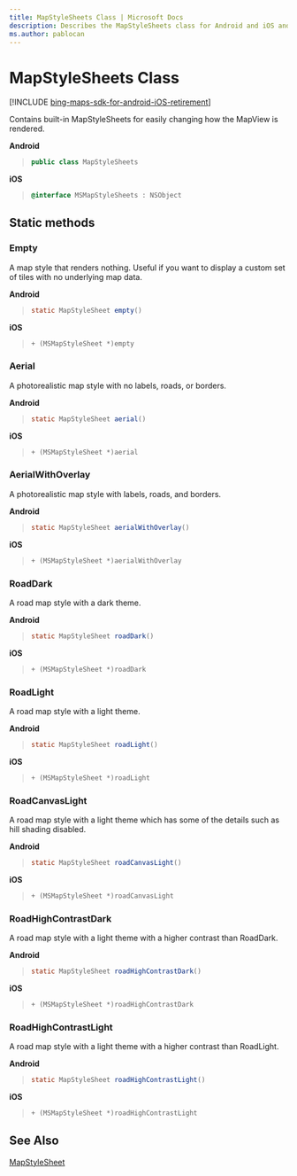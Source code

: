 ```yaml
---
title: MapStyleSheets Class | Microsoft Docs
description: Describes the MapStyleSheets class for Android and iOS and provides the class's static methods and additional references.
ms.author: pablocan
---
```


# MapStyleSheets Class

[!INCLUDE [bing-maps-sdk-for-android-iOS-retirement](../../includes/bing-maps-sdk-for-android-iOS-retirement.md)]

Contains built-in MapStyleSheets for easily changing how the MapView is rendered.

**Android**

>```java
> public class MapStyleSheets
>```

**iOS**

>```objectivec
> @interface MSMapStyleSheets : NSObject
>```

## Static methods

### Empty

A map style that renders nothing. Useful if you want to display a custom set of tiles with no underlying map data.

**Android**

>```java
> static MapStyleSheet empty()
>```

**iOS**

>```objectivec
> + (MSMapStyleSheet *)empty
>```

### Aerial

A photorealistic map style with no labels, roads, or borders.

**Android**

>```java
> static MapStyleSheet aerial()
>```

**iOS**

>```objectivec
> + (MSMapStyleSheet *)aerial
>```

### AerialWithOverlay

A photorealistic map style with labels, roads, and borders.

**Android**

>```java
> static MapStyleSheet aerialWithOverlay()
>```

**iOS**

>```objectivec
> + (MSMapStyleSheet *)aerialWithOverlay
>```

### RoadDark

A road map style with a dark theme.

**Android**

>```java
> static MapStyleSheet roadDark()
>```


**iOS**

>```objectivec
> + (MSMapStyleSheet *)roadDark
>```

### RoadLight

A road map style with a light theme.

**Android**

>```java
> static MapStyleSheet roadLight()
>```

**iOS**

>```objectivec
> + (MSMapStyleSheet *)roadLight
>```

### RoadCanvasLight

A road map style with a light theme which has some of the details such as hill shading disabled.

**Android**

>```java
> static MapStyleSheet roadCanvasLight()
>```

**iOS**

>```objectivec
> + (MSMapStyleSheet *)roadCanvasLight
>```

### RoadHighContrastDark

A road map style with a light theme with a higher contrast than RoadDark.

**Android**

>```java
> static MapStyleSheet roadHighContrastDark()
>```

**iOS**

>```objectivec
> + (MSMapStyleSheet *)roadHighContrastDark
>```

### RoadHighContrastLight

A road map style with a light theme with a higher contrast than RoadLight.

**Android**

>```java
> static MapStyleSheet roadHighContrastLight()
>```

**iOS**

>```objectivec
> + (MSMapStyleSheet *)roadHighContrastLight
>```

## See Also

[MapStyleSheet](MapStyleSheet-class.md)